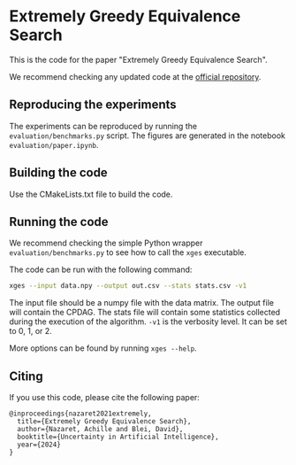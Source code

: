 # Extremely Greedy Equivalence Search

This is the code for the paper "Extremely Greedy Equivalence Search".

We recommend checking any updated code at
the [official repository](https://github.com/ANazaret/XGES).

## Reproducing the experiments

The experiments can be reproduced by running the `evaluation/benchmarks.py`
script.
The figures are generated in the notebook `evaluation/paper.ipynb`.

## Building the code

Use the CMakeLists.txt file to build the code.

## Running the code

We recommend checking the simple Python wrapper `evaluation/benchmarks.py` to
see how to call the `xges` executable.

The code can be run with the following command:

```bash
xges --input data.npy --output out.csv --stats stats.csv -v1
```

The input file should be a numpy file with the data matrix. The output file
will contain the CPDAG. The stats file will contain some statistics collected
during the execution of the algorithm.
`-v1` is the verbosity level. It can be set to 0, 1, or 2.

More options can be found by running `xges --help`.

## Citing

If you use this code, please cite the following paper:

```
@inproceedings{nazaret2021extremely,
  title={Extremely Greedy Equivalence Search},
  author={Nazaret, Achille and Blei, David},
  booktitle={Uncertainty in Artificial Intelligence},
  year={2024}
}
```